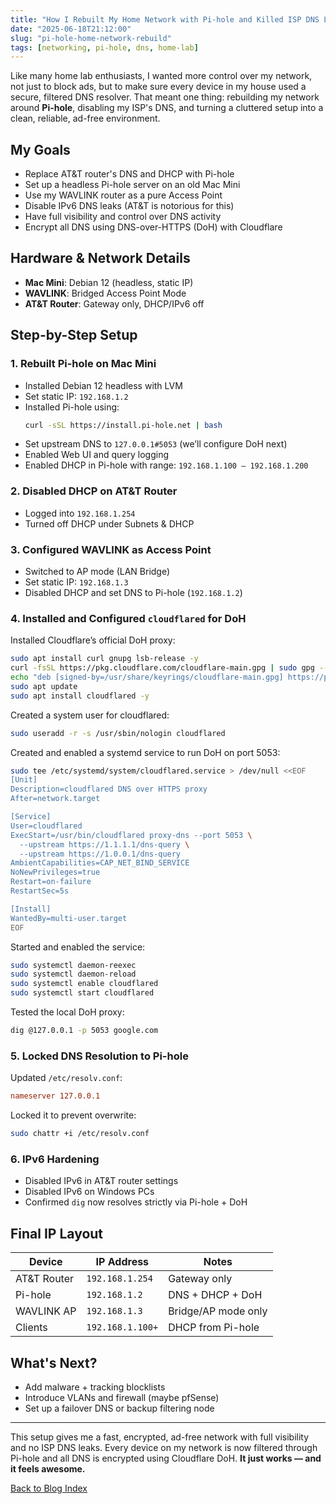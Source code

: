 ```yaml
---
title: "How I Rebuilt My Home Network with Pi-hole and Killed ISP DNS Leaks for Good"
date: "2025-06-18T21:12:00"
slug: "pi-hole-home-network-rebuild"
tags: [networking, pi-hole, dns, home-lab]
---
```


Like many home lab enthusiasts, I wanted more control over my network, not just to block ads, but to make sure every device in my house used a secure, filtered DNS resolver. That meant one thing: rebuilding my network around **Pi-hole**, disabling my ISP's DNS, and turning a cluttered setup into a clean, reliable, ad-free environment.

## My Goals

- Replace AT&T router's DNS and DHCP with Pi-hole  
- Set up a headless Pi-hole server on an old Mac Mini  
- Use my WAVLINK router as a pure Access Point  
- Disable IPv6 DNS leaks (AT&T is notorious for this)  
- Have full visibility and control over DNS activity  
- Encrypt all DNS using DNS-over-HTTPS (DoH) with Cloudflare

## Hardware & Network Details

- **Mac Mini**: Debian 12 (headless, static IP)  
- **WAVLINK**: Bridged Access Point Mode  
- **AT&T Router**: Gateway only, DHCP/IPv6 off  

## Step-by-Step Setup

### 1. Rebuilt Pi-hole on Mac Mini

- Installed Debian 12 headless with LVM  
- Set static IP: `192.168.1.2`  
- Installed Pi-hole using:
  ```bash
  curl -sSL https://install.pi-hole.net | bash
  ```
- Set upstream DNS to `127.0.0.1#5053` (we’ll configure DoH next)  
- Enabled Web UI and query logging  
- Enabled DHCP in Pi-hole with range: `192.168.1.100 – 192.168.1.200`

### 2. Disabled DHCP on AT&T Router

- Logged into `192.168.1.254`  
- Turned off DHCP under Subnets & DHCP

### 3. Configured WAVLINK as Access Point

- Switched to AP mode (LAN Bridge)  
- Set static IP: `192.168.1.3`  
- Disabled DHCP and set DNS to Pi-hole (`192.168.1.2`)

### 4. Installed and Configured `cloudflared` for DoH

Installed Cloudflare’s official DoH proxy:

```bash
sudo apt install curl gnupg lsb-release -y
curl -fsSL https://pkg.cloudflare.com/cloudflare-main.gpg | sudo gpg --dearmor -o /usr/share/keyrings/cloudflare-main.gpg
echo "deb [signed-by=/usr/share/keyrings/cloudflare-main.gpg] https://pkg.cloudflare.com/cloudflared $(lsb_release -cs) main" | sudo tee /etc/apt/sources.list.d/cloudflared.list
sudo apt update
sudo apt install cloudflared -y
```

Created a system user for cloudflared:

```bash
sudo useradd -r -s /usr/sbin/nologin cloudflared
```

Created and enabled a systemd service to run DoH on port 5053:

```bash
sudo tee /etc/systemd/system/cloudflared.service > /dev/null <<EOF
[Unit]
Description=cloudflared DNS over HTTPS proxy
After=network.target

[Service]
User=cloudflared
ExecStart=/usr/bin/cloudflared proxy-dns --port 5053 \
  --upstream https://1.1.1.1/dns-query \
  --upstream https://1.0.0.1/dns-query
AmbientCapabilities=CAP_NET_BIND_SERVICE
NoNewPrivileges=true
Restart=on-failure
RestartSec=5s

[Install]
WantedBy=multi-user.target
EOF
```

Started and enabled the service:

```bash
sudo systemctl daemon-reexec
sudo systemctl daemon-reload
sudo systemctl enable cloudflared
sudo systemctl start cloudflared
```

Tested the local DoH proxy:

```bash
dig @127.0.0.1 -p 5053 google.com
```

### 5. Locked DNS Resolution to Pi-hole

Updated `/etc/resolv.conf`:

```conf
nameserver 127.0.0.1
```

Locked it to prevent overwrite:

```bash
sudo chattr +i /etc/resolv.conf
```

### 6. IPv6 Hardening

- Disabled IPv6 in AT&T router settings  
- Disabled IPv6 on Windows PCs  
- Confirmed `dig` now resolves strictly via Pi-hole + DoH

## Final IP Layout

| Device        | IP Address       | Notes                       |
|---------------|------------------|-----------------------------|
| AT&T Router   | `192.168.1.254`  | Gateway only                |
| Pi-hole       | `192.168.1.2`    | DNS + DHCP + DoH            |
| WAVLINK AP    | `192.168.1.3`    | Bridge/AP mode only         |
| Clients       | `192.168.1.100+` | DHCP from Pi-hole           |

## What's Next?

- Add malware + tracking blocklists  
- Introduce VLANs and firewall (maybe pfSense)  
- Set up a failover DNS or backup filtering node  

---

This setup gives me a fast, encrypted, ad-free network with full visibility and no ISP DNS leaks. Every device on my network is now filtered through Pi-hole and all DNS is encrypted using Cloudflare DoH. **It just works — and it feels awesome.**

[Back to Blog Index](/blog)
